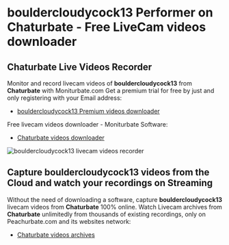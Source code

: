 # bouldercloudycock13 Performer on Chaturbate - Free LiveCam videos downloader

## Chaturbate Live Videos Recorder

Monitor and record livecam videos of **bouldercloudycock13** from **Chaturbate** with Moniturbate.com
Get a premium trial for free by just and only registering with your Email address:
* [bouldercloudycock13 Premium videos downloader](https://moniturbate.com/request-demo-licence-key.html)

Free livecam videos downloader - Moniturbate Software:
* [Chaturbate videos downloader](https://moniturbate.com/moniturbate-download-software.html)

![bouldercloudycock13 livecam videos recorder](https://peachurnet.com/templates/moniturbate-software.png)


## Capture bouldercloudycock13 videos from the Cloud and watch your recordings on Streaming

Without the need of downloading a software, capture **bouldercloudycock13** livecam videos from **Chaturbate** 100% online.
Watch Livecam archives from **Chaturbate** unlimitedly from thousands of existing recordings, only on Peachurbate.com and its websites network:
* [Chaturbate videos archives](https://peachurnet.com/)